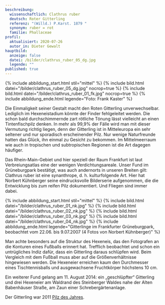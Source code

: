 ```yaml
---
beschreibung:
  wissenschaftlich: Clathrus ruber
  deutsch: Roter Gitterling
  referenz: "(Willd.) P.Karst. 1879 "
  synonym: ruber = rot
  familie: Phallaceae
profil:
  aktualisiert: 2020-07-26
  autor_in: Dieter Gewalt
hauptbild:
  anzeige: false
  datei: /bilder/clathrus_ruber_05_dg.jpg
  legende: ""
published: true
---
```

{% include abbildung_start.html stil="mittel" %}
{% include bild.html datei="/bilder/clathrus_ruber_05_dg.jpg" nocrop=true %}
{% include bild.html datei="/bilder/clathrus_ruber_01_fk.jpg" nocrop=true %}
{% include abbildung_ende.html legende="Foto: Frank Kaster" %}

Die Einmaligkeit seiner Gestalt macht den Roten Gitterling unverwechselbar. Lediglich im Hexeneistadium könnte der Finder fehlgeleitet werden. Die schon bald durchschimmernde zart rötliche Tönung lässt vielleicht an einen Tintenfischpilz denken. In mehr als 99,9% der Fälle wird man mit dieser Vermutung richtig liegen, denn der Gitterling ist in Mitteleuropa ein sehr seltener und nur sporadisch erscheinender Pilz. Nur wenige Naturfreunde hatten das Glück, ihn einmal zu Gesicht zu bekommen. Im Mittelmeerraum wie auch in tropischen und subtropischen Regionen ist die Art dagegen häufiger. 

Das Rhein-Main-Gebiet und hier speziell der Raum Frankfurt ist laut Verbreiungsatlas eine der wenigen Verdichtungsareale. Unser Fund im Grüneburgpark bestätigt, was auch andernorts in unseren Breiten gilt: Clathrus ruber ist eine synanthrope, d. h. kulturfolgende Art. Hier hat Norbert Kühnberger seine eindrucksvolle Bilderserie aufgenommen, die die Entwicklung bis zum reifen Pilz dokumentiert. Und Fliegen sind immer dabei.

{% include abbildung_start.html stil="mittel" %}
{% include bild.html datei="/bilder/clathrus_ruber_01_nk.jpg" %}
{% include bild.html datei="/bilder/clathrus_ruber_02_nk.jpg" %}
{% include bild.html datei="/bilder/clathrus_ruber_03_nk.jpg" %}
{% include bild.html datei="/bilder/clathrus_ruber_04_nk.jpg" %}
{% include abbildung_ende.html legende="Gitterlinge im Frankfurter Grüneburgpark, beobachtet vom 22.06. bis 9.07.2007 (4 Fotos von Norbert Kühnberger)" %}

Man achte besonders auf die Struktur des Hexeneis, das den Fotografen an die Konturen eines Fußballs erinnert hat. Trefflich beobachtet und schon ein untrügliches Indiz dafür, dass ein Gitterling daraus schlüpfen wird. Beim Vergleich mit dem Fußball muss aber auf die Größenverhältnisse hingewiesen werden. Die Hexeneier erreichen kaum den Durchmesser eines Tischtennisballs und ausgewachsene Fruchtkörper höchstens 10 cm.

Ein weiterer Fund gelang am 11. August 2014: ein „geschlüpfter“ Gitterling und drei Hexeneier am Waldrand des Steinberger Waldes nahe der Alten Babenhäuser Straße, am Zaun einer Schrebergärtenanlage.

Der Gitterling war 2011 [Pilz des Jahres](https://www.dgfm-ev.de/pilz-des-jahres/2011-roter-gitterling).